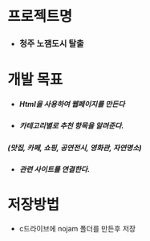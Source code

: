 # 프로젝트명
+ ### 청주 노잼도시 탈출

# 개발 목표
+ ##### Html을 사용하여 웹페이지를 만든다
+ ##### 카테고리별로 추천 항목을 알려준다.
 #####   (맛집, 카페, 쇼핑, 공연전시, 영화관, 자연명소) 
+ ##### 관련 사이트를 연결한다.






# 저장방법
+ c드라이브에 nojam 폴더를 만든후 저장
